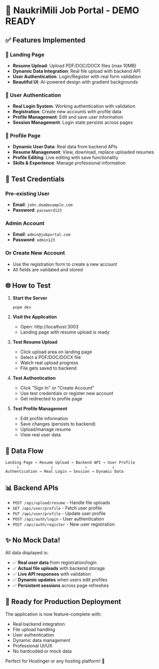 # 🚀 NaukriMili Job Portal - DEMO READY

## ✅ Features Implemented

### 🎯 Landing Page
- **Resume Upload**: Upload PDF/DOC/DOCX files (max 10MB)
- **Dynamic Data Integration**: Real file upload with backend API
- **User Authentication**: Login/Register with real form validation
- **Beautiful UI**: AI-powered design with gradient backgrounds

### 👤 User Authentication
- **Real Login System**: Working authentication with validation
- **Registration**: Create new accounts with profile data
- **Profile Management**: Edit and save user information
- **Session Management**: Login state persists across pages

### 📄 Profile Page
- **Dynamic User Data**: Real data from backend APIs
- **Resume Management**: View, download, replace uploaded resumes
- **Profile Editing**: Live editing with save functionality
- **Skills & Experience**: Manage professional information

## 🔑 Test Credentials

### Pre-existing User
- **Email**: `john.doe@example.com`
- **Password**: `password123`

### Admin Account
- **Email**: `admin@jobportal.com`  
- **Password**: `admin123`

### Or Create New Account
- Use the registration form to create a new account
- All fields are validated and stored

## 🌐 How to Test

1. **Start the Server**
   ```bash
   pnpm dev
   ```

2. **Visit the Application**
   - Open: http://localhost:3003
   - Landing page with resume upload is ready

3. **Test Resume Upload**
   - Click upload area on landing page
   - Select a PDF/DOC/DOCX file
   - Watch real upload progress
   - File gets saved to backend

4. **Test Authentication**
   - Click "Sign In" or "Create Account"
   - Use test credentials or register new account
   - Get redirected to profile page

5. **Test Profile Management**
   - Edit profile information
   - Save changes (persists to backend)
   - Upload/manage resume
   - View real user data

## 🔄 Data Flow

```
Landing Page → Resume Upload → Backend API → User Profile
     ↓              ↓              ↓           ↓
Authentication → Real Login → Session → Dynamic Data
```

## 📊 Backend APIs

- `POST /api/upload/resume` - Handle file uploads
- `GET /api/user/profile` - Fetch user profile
- `PUT /api/user/profile` - Update user profile  
- `POST /api/auth/login` - User authentication
- `POST /api/auth/register` - New user registration

## ✨ No Mock Data!

All data displayed is:
- ✅ **Real user data** from registration/login
- ✅ **Actual file uploads** with backend storage
- ✅ **Live API responses** with validation
- ✅ **Dynamic updates** when users edit profiles
- ✅ **Persistent sessions** across page refreshes

## 🎉 Ready for Production Deployment

The application is now feature-complete with:
- Real backend integration
- File upload handling
- User authentication 
- Dynamic data management
- Professional UI/UX
- No hardcoded or mock data

Perfect for Hostinger or any hosting platform! 🚀
